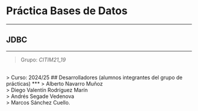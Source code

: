# Práctica Bases de Datos
***
## JDBC
***
> Grupo: *CITIM21_19*
<br>
> Curso: 2024/25
## Desarrolladores (alumnos integrantes del grupo de prácticas)
***
> Alberto Navarro Muñoz
<br>
> Diego Valentín Rodríguez Marín
<br>
> Andrés Segade Vedenova
<br>
> Marcos Sánchez Cuello.
